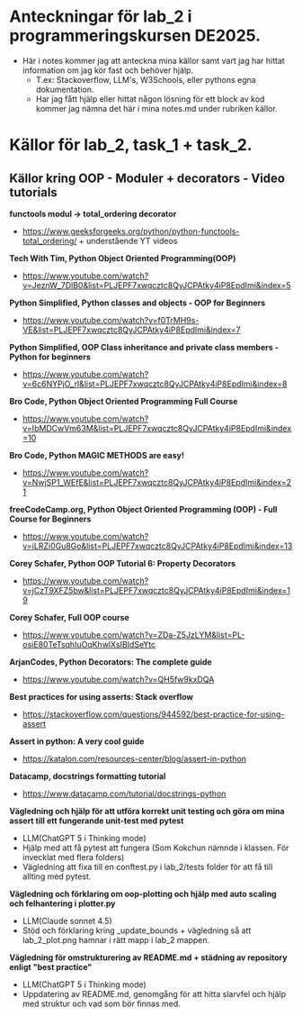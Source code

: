 # Anteckningar för lab_2 i programmeringskursen DE2025.
- Här i notes kommer jag att anteckna mina källor samt vart jag har hittat information om jag kör fast och behöver hjälp.
  - T.ex: Stackoverflow, LLM's, W3Schools, eller pythons egna dokumentation.
  - Har jag fått hjälp eller hittat någon lösning för ett block av kod kommer jag nämna det här i mina notes.md under rubriken källor.


# Källor för lab_2, task_1 + task_2.

## Källor kring OOP - Moduler + decorators - Video tutorials 
**functools modul -> total_ordering decorator**
 * https://www.geeksforgeeks.org/python/python-functools-total_ordering/ + understående YT videos

**Tech With Tim, Python Object Oriented Programming(OOP)**
 * https://www.youtube.com/watch?v=JeznW_7DlB0&list=PLJEPF7xwqcztc8QyJCPAtky4iP8EpdImi&index=5

**Python Simplified, Python classes and objects - OOP for Beginners**
 * https://www.youtube.com/watch?v=f0TrMH9s-VE&list=PLJEPF7xwqcztc8QyJCPAtky4iP8EpdImi&index=7


**Python Simplified, OOP Class inheritance and private class members - Python for beginners**
 * https://www.youtube.com/watch?v=6c6NYPjO_rI&list=PLJEPF7xwqcztc8QyJCPAtky4iP8EpdImi&index=8

**Bro Code, Python Object Oriented Programming Full Course**
 * https://www.youtube.com/watch?v=IbMDCwVm63M&list=PLJEPF7xwqcztc8QyJCPAtky4iP8EpdImi&index=10

**Bro Code, Python MAGIC METHODS are easy!**
 * https://www.youtube.com/watch?v=NwjSP1_WEfE&list=PLJEPF7xwqcztc8QyJCPAtky4iP8EpdImi&index=21

**freeCodeCamp.org, Python Object Oriented Programming (OOP) - Full Course for Beginners**
 * https://www.youtube.com/watch?v=iLRZi0Gu8Go&list=PLJEPF7xwqcztc8QyJCPAtky4iP8EpdImi&index=13

**Corey Schafer, Python OOP Tutorial 6: Property Decorators**
 * https://www.youtube.com/watch?v=jCzT9XFZ5bw&list=PLJEPF7xwqcztc8QyJCPAtky4iP8EpdImi&index=19

**Corey Schafer, Full OOP course**
 * https://www.youtube.com/watch?v=ZDa-Z5JzLYM&list=PL-osiE80TeTsqhIuOqKhwlXsIBIdSeYtc

**ArjanCodes, Python Decorators: The complete guide**
 * https://www.youtube.com/watch?v=QH5fw9kxDQA

**Best practices for using asserts: Stack overflow**
 * https://stackoverflow.com/questions/944592/best-practice-for-using-assert

**Assert in python: A very cool guide**
 * https://katalon.com/resources-center/blog/assert-in-python

**Datacamp, docstrings formatting tutorial**
 * https://www.datacamp.com/tutorial/docstrings-python

**Vägledning och hjälp för att utföra korrekt unit testing och göra om mina assert till ett fungerande unit-test med pytest**
 * LLM(ChatGPT 5 i Thinking mode)
 * Hjälp med att få pytest att fungera (Som Kokchun nämnde i klassen. För invecklat med flera folders)
 * Vägledning att fixa till en conftest.py i lab_2/tests folder för att få till allting med pytest.

**Vägledning och förklaring om oop-plotting och hjälp med auto scaling och felhantering i plotter.py**
 * LLM(Claude sonnet 4.5)
 * Stöd och förklaring kring _update_bounds + vägledning så att lab_2_plot.png hamnar i rätt mapp i lab_2 mappen.

**Vägledning för omstrukturering av README.md + städning av repository enligt "best practice"**
 * LLM(ChatGPT 5 i Thinking mode)
  * Uppdatering av README.md, genomgång för att hitta slarvfel och hjälp med struktur och vad som bör finnas med.